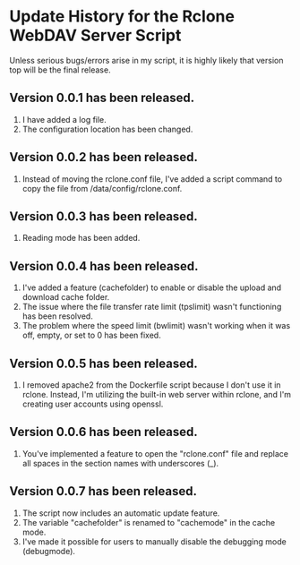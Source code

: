 # Update History for the Rclone WebDAV Server Script
Unless serious bugs/errors arise in my script, it is highly likely that version top will be the final release.
## Version 0.0.1 has been released.
1. I have added a log file.
2. The configuration location has been changed.
## Version 0.0.2 has been released.
1. Instead of moving the rclone.conf file, I've added a script command to copy the file from /data/config/rclone.conf.
## Version 0.0.3 has been released.
1. Reading mode has been added.
## Version 0.0.4 has been released.
1. I've added a feature (cachefolder) to enable or disable the upload and download cache folder.
2. The issue where the file transfer rate limit (tpslimit) wasn't functioning has been resolved.
3. The problem where the speed limit (bwlimit) wasn't working when it was off, empty, or set to 0 has been fixed.
## Version 0.0.5 has been released.
1. I removed apache2 from the Dockerfile script because I don't use it in rclone. Instead, I'm utilizing the built-in web server within rclone, and I'm creating user accounts using openssl.
## Version 0.0.6 has been released.
1. You've implemented a feature to open the "rclone.conf" file and replace all spaces in the section names with underscores (_).
## Version 0.0.7 has been released.
1. The script now includes an automatic update feature.
2. The variable "cachefolder" is renamed to "cachemode" in the cache mode.
3. I've made it possible for users to manually disable the debugging mode (debugmode).
